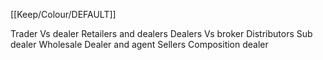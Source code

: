 [[Keep/Colour/DEFAULT]] 

Trader Vs dealer
Retailers and dealers
Dealers Vs broker
Distributors
Sub dealer
Wholesale
Dealer and agent
Sellers
Composition dealer
